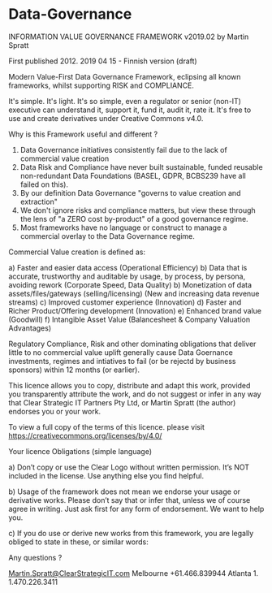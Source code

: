 # Data-Governance

INFORMATION VALUE GOVERNANCE FRAMEWORK v2019.02 by Martin Spratt

First published 2012.
2019 04 15 - Finnish version (draft)

Modern Value-First Data Governance Framework, eclipsing all known frameworks, whilst supporting RISK and COMPLIANCE.

It's simple. 
It's light. 
It's so simple, even a regulator or senior (non-IT) executive can understand it, support it, fund it, audit it, rate it.
It's free to use and create derivatives under Creative Commons v4.0.

Why is this Framework useful and different ?

1) Data Governance initiatives consistently fail due to the lack of commercial value creation 
2) Data Risk and Compliance have never built sustainable, funded reusable non-redundant Data Foundations (BASEL, GDPR, BCBS239 have all failed on this).
3) By our definition Data Governance "governs to value creation and extraction"
4) We don't ignore risks and compliance matters, but view these through the lens of "a ZERO cost by-product" of a good governance regime.
5) Most frameworks have no language or construct to manage a commercial overlay to the Data Governance regime.

Commercial Value creation is defined as:

a) Faster and easier data access (Operational Efficiency)
b) Data that is accurate, trustworthy and auditable by usage, by process, by persona, avoiding rework (Corporate Speed, Data Quality)
b) Monetization of data assets/files/gateways (selling/licensing) (New and increasing data revenue streams)
c) Improved customer experience (Innovation)
d) Faster and Richer Product/Offering development (Innovation) 
e) Enhanced brand value (Goodwill)
f) Intangible Asset Value (Balancesheet & Company Valuation Advantages)

Regulatory Compliance, Risk and other dominating obligations that deliver little to no commercial value uplift 
generally cause Data Goernance investments, regimes and intiatives to fail (or be rejectd by business sponsors)
within 12 months (or earlier).

This licence allows you to copy, distribute and adapt this work, provided you transparently attribute the work, 
and do not suggest or infer in any way that Clear Strategic IT Partners Pty Ltd, or Martin Spratt (the author) 
endorses you or your work.

To view a full copy of the terms of this licence. please
visit https://creativecommons.org/licenses/by/4.0/

Your licence Obligations (simple language)

a) Don’t copy or use the Clear Logo without written permission. It’s NOT included in the license. Use anything else you find helpful.

b) Usage of the framework does not mean we endorse your usage or derivative works. Please don’t say that or infer that, unless we of course agree in writing. Just ask first for any form of endorsement. We want to help you.
 
c) If you do use or derive new works from this framework, you are legally obliged to state in these, or similar words:

Any questions ?

Martin.Spratt@ClearStrategicIT.com 
Melbourne +61.466.839944
Atlanta 1. 1.470.226.3411





